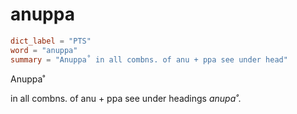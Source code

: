 # anuppa

``` toml
dict_label = "PTS"
word = "anuppa"
summary = "Anuppa˚ in all combns. of anu + ppa see under head"
```

Anuppa˚

in all combns. of anu \+ ppa see under headings *anupa˚*.


